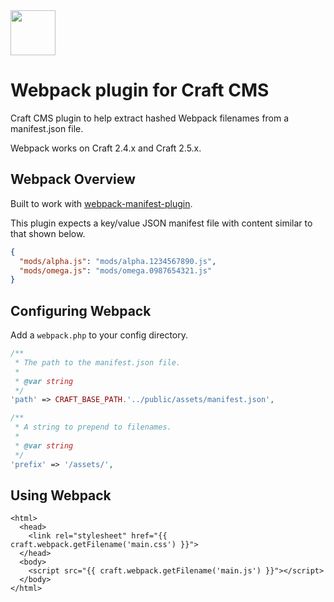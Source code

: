 <img src="https://rawgit.com/joshuabaker/craft-webpack/master/resources/icon.svg" width="72">

# Webpack plugin for Craft CMS

Craft CMS plugin to help extract hashed Webpack filenames from a manifest.json file.

Webpack works on Craft 2.4.x and Craft 2.5.x.

## Webpack Overview

Built to work with [webpack-manifest-plugin](https://github.com/danethurber/webpack-manifest-plugin).

This plugin expects a key/value JSON manifest file with content similar to that shown below.

```json
{
  "mods/alpha.js": "mods/alpha.1234567890.js",
  "mods/omega.js": "mods/omega.0987654321.js"
}
```

## Configuring Webpack

Add a `webpack.php` to your config directory.

```php
/**
 * The path to the manifest.json file.
 *
 * @var string
 */
'path' => CRAFT_BASE_PATH.'../public/assets/manifest.json',

/**
 * A string to prepend to filenames.
 *
 * @var string
 */
'prefix' => '/assets/',
```

## Using Webpack

```twig
<html>
  <head>
    <link rel="stylesheet" href="{{ craft.webpack.getFilename('main.css') }}">
  </head>
  <body>
    <script src="{{ craft.webpack.getFilename('main.js') }}"></script>
  </body>
</html>
```
